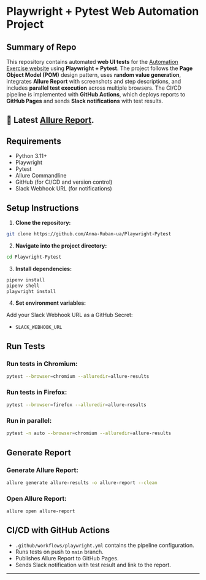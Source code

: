 # Playwright + Pytest Web Automation Project

## Summary of Repo

This repository contains automated **web UI tests** for the [Automation Exercise website](https://automationexercise.com) using **Playwright + Pytest**. The project follows the **Page Object Model (POM)** design pattern, uses **random value generation**, integrates **Allure Report** with screenshots and step descriptions, and includes **parallel test execution** across multiple browsers. The CI/CD pipeline is implemented with **GitHub Actions**, which deploys reports to **GitHub Pages** and sends **Slack notifications** with test results.

## 📄 Latest [Allure Report](https://anna-ruban-ua.github.io/Playwright-Pytest/).

## Requirements

* Python 3.11+
* Playwright
* Pytest
* Allure Commandline
* GitHub (for CI/CD and version control)
* Slack Webhook URL (for notifications)

## Setup Instructions

1. **Clone the repository:**

```sh
git clone https://github.com/Anna-Ruban-ua/Playwright-Pytest
```

2. **Navigate into the project directory:**

```sh
cd Playwright-Pytest
```

3. **Install dependencies:**

```sh
pipenv install
pipenv shell
playwright install
```

4. **Set environment variables:**

Add your Slack Webhook URL as a GitHub Secret:

* `SLACK_WEBHOOK_URL`

## Run Tests

### Run tests in Chromium:

```sh
pytest --browser=chromium --alluredir=allure-results
```

### Run tests in Firefox:

```sh
pytest --browser=firefox --alluredir=allure-results
```

### Run in parallel:

```sh
pytest -n auto --browser=chromium --alluredir=allure-results
```

## Generate Report

### Generate Allure Report:

```sh
allure generate allure-results -o allure-report --clean
```

### Open Allure Report:

```sh
allure open allure-report
```

## CI/CD with GitHub Actions

* `.github/workflows/playwright.yml` contains the pipeline configuration.
* Runs tests on push to `main` branch.
* Publishes Allure Report to GitHub Pages.
* Sends Slack notification with test result and link to the report.

---